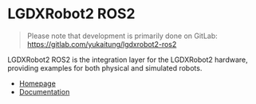 # LGDXRobot2 ROS2

> Please note that development is primarily done on GitLab: https://gitlab.com/yukaitung/lgdxrobot2-ros2

LGDXRobot2 ROS2 is the integration layer for the LGDXRobot2 hardware, providing examples for both physical and simulated robots.

- [Homepage](https://lgdxrobot.bristolgram.uk/cloud/)
- [Documentation](https://docs.lgdxrobot.bristolgram.uk/lgdxrobot2/ros2/)